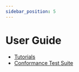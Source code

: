 ```yaml
---
sidebar_position: 5
---
```


# User Guide

- [Tutorials](tutorial/index.md)
- [Conformance Test Suite](conformance/testsuite/index.md)
